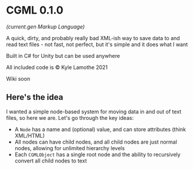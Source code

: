 # CGML **0.1.0**
*(current.gen Markup Language)*

A quick, dirty, and probably really bad XML-ish way to save data to and read text files - not fast, not perfect, but it's simple and it does what I want

Built in C# for Unity but can be used anywhere

All included code is © Kyle Lamothe 2021

Wiki soon

## Here's the idea
I wanted a simple node-based system for moving data in and out of text files, so here we are. Let's go through the key ideas:
- A `Node` has a name and (optional) value, and can store attributes (think XML/HTML)
- All nodes can have child nodes, and all child nodes are just normal nodes, allowing for unlimited hierarchy levels
- Each `CGMLObject` has a single root node and the ability to recursively convert all child nodes to text

